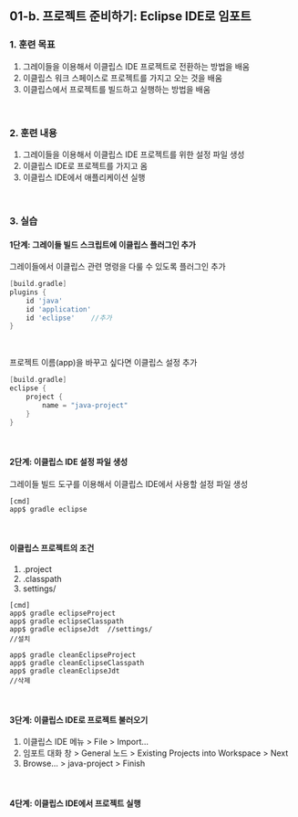 ## **01-b. 프로젝트 준비하기: Eclipse IDE로 임포트**<br>
### **1. 훈련 목표**<br>
1. 그레이들을 이용해서 이클립스 IDE 프로젝트로 전환하는 방법을 배움<br>
2. 이클립스 워크 스페이스로 프로젝트를 가지고 오는 것을 배움<br>
3. 이클립스에서 프로젝트를 빌드하고 실행하는 방법을 배움<br>

<br>

### **2. 훈련 내용**<br>
1. 그레이들을 이용해서 이클립스 IDE 프로젝트를 위한 설정 파일 생성<br>
2. 이클립스 IDE로 프로젝트를 가지고 옴<br>
3. 이클립스 IDE에서 애플리케이션 실행<br>

<br>

### **3. 실습**<br>
#### **1단계: 그레이들 빌드 스크립트에 이클립스 플러그인 추가**<br>
그레이들에서 이클립스 관련 명령을 다룰 수 있도록 플러그인 추가<br>
```groovy
[build.gradle]
plugins {
    id 'java'
    id 'application'
    id 'eclipse'    //추가
}
```

<br>

프로젝트 이름(app)을 바꾸고 싶다면 이클립스 설정 추가<br>
```groovy
[build.gradle]
eclipse {
    project {
        name = "java-project"
    }
}
```

<br>

#### **2단계: 이클립스 IDE 설정 파일 생성**<br>
그레이들 빌드 도구를 이용해서 이클립스 IDE에서 사용할 설정 파일 생성<br>
```console
[cmd]
app$ gradle eclipse
```

<br>

#### **이클립스 프로젝트의 조건**<br>
1. .project<br>
2. .classpath<br>
3. settings/<br>

```console
[cmd]
app$ gradle eclipseProject
app$ gradle eclipseClasspath
app$ gradle eclipseJdt  //settings/
//설치

app$ gradle cleanEclipseProject
app$ gradle cleanEclipseClasspath
app$ gradle cleanEclipseJdt
//삭제
```

<br>

#### **3단계: 이클립스 IDE로 프로젝트 불러오기**<br>
1. 이클립스 IDE 메뉴 > File > Import...<br>
2. 임포트 대화 창 > General 노드 > Existing Projects into Workspace > Next<br>
3. Browse... > java-project > Finish<br>

<br>

#### **4단계: 이클립스 IDE에서 프로젝트 실행**<br>

